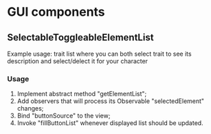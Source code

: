 # GUI components

## SelectableToggleableElementList

Example usage: trait list where you can both select trait to see its description and select/delect it for your character

### Usage

1) Implement abstract method "getElementList";
2) Add observers that will process its Observable "selectedElement" changes;
3) Bind "buttonSource" to the view;
4) Invoke "fillButtonList" whenever displayed list should be updated.